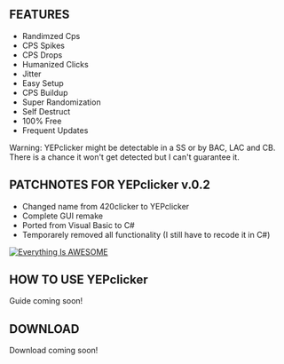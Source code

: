 ## FEATURES
+ Randimzed Cps
+ CPS Spikes
+ CPS Drops
+ Humanized Clicks
+ Jitter
+ Easy Setup
+ CPS Buildup
+ Super Randomization
+ Self Destruct
+ 100% Free
+ Frequent Updates

Warning: YEPclicker might be detectable in a SS or by BAC, LAC and CB. There is a chance it won't get detected but I can't guarantee it.

## PATCHNOTES FOR YEPclicker v.0.2

+ Changed name from 420clicker to YEPclicker
+ Complete GUI remake
+ Ported from Visual Basic to C#
+ Temporarely removed all functionality (I still have to recode it in C#)

[![Everything Is AWESOME](https://yt-embed.herokuapp.com/embed?v=6xPk6EXajRY)](https://www.youtube.com/watch?v=6xPk6EXajRY "YEP CLICKER v.0.2 GUI UPDATE")

## HOW TO USE YEPclicker

Guide coming soon!

## DOWNLOAD

Download coming soon!
